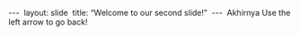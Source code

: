 ---  
layout: slide  
title: “Welcome to our second slide!”  
---  
Akhirnya
Use the left arrow to go back!  
